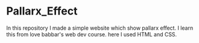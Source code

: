 # Pallarx_Effect
In this repository I made a simple website which show pallarx effect. I learn this from love babbar's web dev course.
here I used HTML and CSS.  
